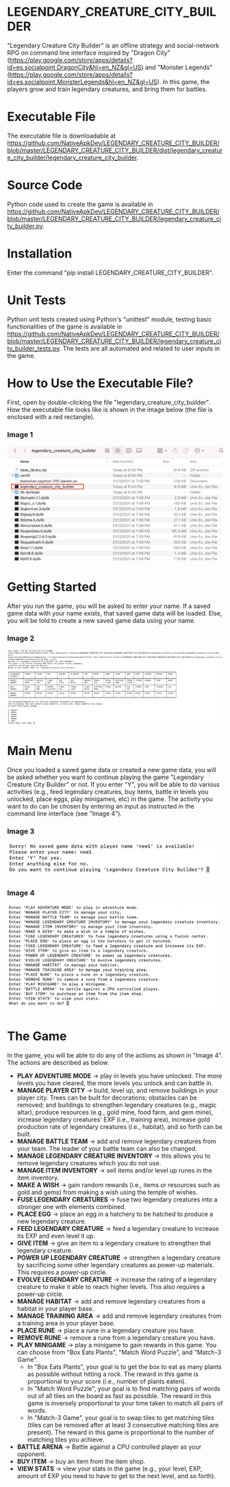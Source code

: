 # LEGENDARY_CREATURE_CITY_BUILDER

"Legendary Creature City Builder" is an offline strategy and social-network RPG on command line interface 
inspired by "Dragon City"
(https://play.google.com/store/apps/details?id=es.socialpoint.DragonCity&hl=en_NZ&gl=US) and "Monster Legends"
(https://play.google.com/store/apps/details?id=es.socialpoint.MonsterLegends&hl=en_NZ&gl=US). In this game, the players 
grow and train legendary creatures, and bring them for battles.

# Executable File

The executable file is downloadable at 
https://github.com/NativeApkDev/LEGENDARY_CREATURE_CITY_BUILDER/blob/master/LEGENDARY_CREATURE_CITY_BUILDER/dist/legendary_creature_city_builder/legendary_creature_city_builder.

# Source Code

Python code used to create the game is available in 
https://github.com/NativeApkDev/LEGENDARY_CREATURE_CITY_BUILDER/blob/master/LEGENDARY_CREATURE_CITY_BUILDER/legendary_creature_city_builder.py.

# Installation

Enter the command "pip install LEGENDARY_CREATURE_CITY_BUILDER".

# Unit Tests

Python unit tests created using Python's "unittest" module, testing basic functionalities of the game is available in
https://github.com/NativeApkDev/LEGENDARY_CREATURE_CITY_BUILDER/blob/master/LEGENDARY_CREATURE_CITY_BUILDER/legendary_creature_city_builder_tests.py.
The tests are all automated and related to user inputs in the game.

# How to Use the Executable File?

First, open by double-clicking the file "legendary_creature_city_builder". How the executable file looks like 
is shown in the image below (the file is enclosed with a red rectangle).

### Image 1

![Executable File](images/Executable%20File.png)

# Getting Started

After you run the game, you will be asked to enter your name. If a saved game data with your name exists, 
that saved game data will be loaded. Else, you will be told to create a new saved game data using your name.

### Image 2

![Getting Started](images/Getting%20Started.png)

# Main Menu

Once you loaded a saved game data or created a new game data, you will be asked whether you want to continue 
playing the game "Legendary Creature City Builder" or not. If you enter "Y", you will be able to do various activities 
(e.g., feed legendary creatures, buy items, battle in levels you unlocked, place eggs, play minigames, etc) in the game. 
The activity you want to do can be chosen by entering an input as instructed in the command line interface 
(see "Image 4").

### Image 3

![Main Menu 1](images/Main%20Menu%201.png)

### Image 4

![Main Menu 2](images/Main%20Menu%202.png)

# The Game

In the game, you will be able to do any of the actions as shown in "Image 4". The actions are described as below.

* <b>PLAY ADVENTURE MODE</b> -> play in levels you have unlocked. The more levels you have cleared, the more levels you 
unlock and can battle in.
* <b>MANAGE PLAYER CITY</b> -> build, level up, and remove buildings in your player city. Trees can be built for decorations; 
obstacles can be removed; and buildings to strengthen legendary creatures (e.g., magic altar), 
produce resources (e.g., gold mine, food farm, and gem mine), increase legendary creatures' EXP (i.e., training area), 
increase gold production rate of legendary creatures (i.e., habitat), and so forth can be built.
* <b>MANAGE BATTLE TEAM</b> -> add and remove legendary creatures from your team. The leader of your battle team can
also be changed.
* <b>MANAGE LEGENDARY CREATURE INVENTORY</b> -> this allows you to remove legendary creatures which you do not use.
* <b>MANAGE ITEM INVENTORY</b> -> sell items and/or level up runes in the item inventory.
* <b>MAKE A WISH</b> -> gain random rewards (i.e., items or resources such as gold and gems) from making a 
wish using the temple of wishes.
* <b>FUSE LEGENDARY CREATURES</b> -> fuse two legendary creatures into a stronger one with elements combined.
* <b>PLACE EGG</b> -> place an egg in a hatchery to be hatched to produce a new legendary creature.
* <b>FEED LEGENDARY CREATURE</b> -> feed a legendary creature to increase its EXP and even level it up.
* <b>GIVE ITEM</b> -> give an item to a legendary creature to strengthen that legendary creature.
* <b>POWER UP LEGENDARY CREATURE</b> -> strengthen a legendary creature by sacrificing some other legendary creatures 
as power-up materials. This requires a power-up circle.
* <b>EVOLVE LEGENDARY CREATURE</b> -> increase the rating of a legendary creature to make it able to reach higher 
levels. This also requires a power-up circle.
* <b>MANAGE HABITAT</b> -> add and remove legendary creatures from a habitat in your player base.
* <b>MANAGE TRAINING AREA</b> -> add and remove legendary creatures from a training area in your player base.
* <b>PLACE RUNE</b> -> place a rune in a legendary creature you have.
* <b>REMOVE RUNE</b> -> remove a rune from a legendary creature you have.
* <b>PLAY MINIGAME</b> -> play a minigame to gain rewards in this game. You can choose from "Box Eats Plants", 
"Match Word Puzzle", and "Match-3 Game". 
  - In "Box Eats Plants", your goal is to get the box to eat as many plants as 
  possible without hitting a rock. The reward in this game is proportional to your score (i.e., number of plants eaten).
  - In "Match Word Puzzle", your goal is to find matching pairs of words out of all tiles on the board as fast as possible.
  The reward in this game is inversely proportional to your time taken to match all pairs of words.
  - In "Match-3 Game", your goal is to swap tiles to get matching tiles (tiles can be removed after at least 3 
  consecutive matching tiles are present). The reward in this game is proportional to the number of matching tiles you achieve.
* <b>BATTLE ARENA</b> -> Battle against a CPU controlled player as your opponent.
* <b>BUY ITEM</b> -> buy an item from the item shop.
* <b>VIEW STATS</b> -> view your stats in the game (e.g., your level, EXP, amount of EXP you need to have to 
get to the next level, and so forth).
